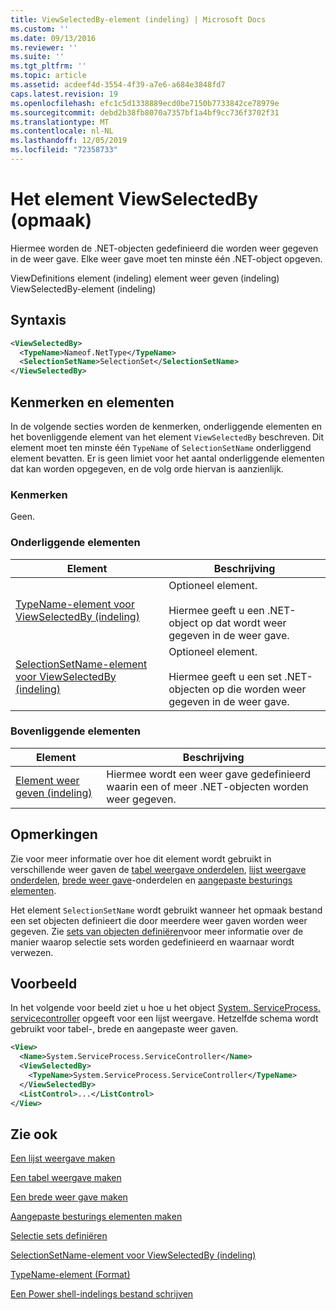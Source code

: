 ```yaml
---
title: ViewSelectedBy-element (indeling) | Microsoft Docs
ms.custom: ''
ms.date: 09/13/2016
ms.reviewer: ''
ms.suite: ''
ms.tgt_pltfrm: ''
ms.topic: article
ms.assetid: acdeef4d-3554-4f39-a7e6-a684e3848fd7
caps.latest.revision: 19
ms.openlocfilehash: efc1c5d1338889ecd0be7150b7733842ce78979e
ms.sourcegitcommit: debd2b38fb8070a7357bf1a4bf9cc736f3702f31
ms.translationtype: MT
ms.contentlocale: nl-NL
ms.lasthandoff: 12/05/2019
ms.locfileid: "72358733"
---
```

# <a name="viewselectedby-element-format"></a>Het element ViewSelectedBy (opmaak)

Hiermee worden de .NET-objecten gedefinieerd die worden weer gegeven in de weer gave. Elke weer gave moet ten minste één .NET-object opgeven.

ViewDefinitions element (indeling) element weer geven (indeling) ViewSelectedBy-element (indeling)

## <a name="syntax"></a>Syntaxis

```xml
<ViewSelectedBy>
  <TypeName>Nameof.NetType</TypeName>
  <SelectionSetName>SelectionSet</SelectionSetName>
</ViewSelectedBy>
```

## <a name="attributes-and-elements"></a>Kenmerken en elementen

In de volgende secties worden de kenmerken, onderliggende elementen en het bovenliggende element van het element `ViewSelectedBy` beschreven. Dit element moet ten minste één `TypeName` of `SelectionSetName` onderliggend element bevatten. Er is geen limiet voor het aantal onderliggende elementen dat kan worden opgegeven, en de volg orde hiervan is aanzienlijk.

### <a name="attributes"></a>Kenmerken

Geen.

### <a name="child-elements"></a>Onderliggende elementen

|Element|Beschrijving|
|-------------|-----------------|
|[TypeName-element voor ViewSelectedBy (indeling)](./typename-element-for-viewselectedby-format.md)|Optioneel element.<br /><br /> Hiermee geeft u een .NET-object op dat wordt weer gegeven in de weer gave.|
|[SelectionSetName-element voor ViewSelectedBy (indeling)](./selectionsetname-element-for-viewselectedby-format.md)|Optioneel element.<br /><br /> Hiermee geeft u een set .NET-objecten op die worden weer gegeven in de weer gave.|

### <a name="parent-elements"></a>Bovenliggende elementen

|Element|Beschrijving|
|-------------|-----------------|
|[Element weer geven (indeling)](./view-element-format.md)|Hiermee wordt een weer gave gedefinieerd waarin een of meer .NET-objecten worden weer gegeven.|

## <a name="remarks"></a>Opmerkingen

Zie voor meer informatie over hoe dit element wordt gebruikt in verschillende weer gaven de [tabel weergave onderdelen](./creating-a-table-view.md), [lijst weergave onderdelen](./creating-a-list-view.md), [brede weer gave](./creating-a-wide-view.md)-onderdelen en [aangepaste besturings elementen](./creating-custom-controls.md).

Het element `SelectionSetName` wordt gebruikt wanneer het opmaak bestand een set objecten definieert die door meerdere weer gaven worden weer gegeven. Zie [sets van objecten definiëren](./defining-selection-sets.md)voor meer informatie over de manier waarop selectie sets worden gedefinieerd en waarnaar wordt verwezen.

## <a name="example"></a>Voorbeeld

In het volgende voor beeld ziet u hoe u het object [System. ServiceProcess. servicecontroller](/dotnet/api/System.ServiceProcess.ServiceController) opgeeft voor een lijst weergave. Hetzelfde schema wordt gebruikt voor tabel-, brede en aangepaste weer gaven.

```xml
<View>
  <Name>System.ServiceProcess.ServiceController</Name>
  <ViewSelectedBy>
    <TypeName>System.ServiceProcess.ServiceController</TypeName>
  </ViewSelectedBy>
  <ListControl>...</ListControl>
</View>
```

## <a name="see-also"></a>Zie ook

[Een lijst weergave maken](./creating-a-list-view.md)

[Een tabel weergave maken](./creating-a-table-view.md)

[Een brede weer gave maken](./creating-a-wide-view.md)

[Aangepaste besturings elementen maken](./creating-custom-controls.md)

[Selectie sets definiëren](./defining-selection-sets.md)

[SelectionSetName-element voor ViewSelectedBy (indeling)](./selectionsetname-element-for-viewselectedby-format.md)

[TypeName-element (Format)](./typename-element-for-viewselectedby-format.md)

[Een Power shell-indelings bestand schrijven](./writing-a-powershell-formatting-file.md)
